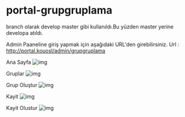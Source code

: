 # portal-grupgruplama
branch olarak develop master gibi kullanıldı.Bu yüzden master yerine developa atıldı.

Admin Paaneline giriş yapmak için aşağıdaki URL'den girebilirsiniz.
Url : http://portal.kouosl/admin/grupgruplama

Ana Sayfa
![img](https://github.com/OzerAdem/portal-grupgruplama/blob/develop/Resimler/Ana.png)

Gruplar
![img](https://github.com/OzerAdem/portal-grupgruplama/blob/develop/Resimler/Gruplar.png)

Grup Oluştur
![img](https://github.com/OzerAdem/portal-grupgruplama/blob/develop/Resimler/Grup%20Olustur.png)

Kayit
![img](https://github.com/OzerAdem/portal-grupgruplama/blob/develop/Resimler/Kayit.png)

Kayit Olustur
![img](https://github.com/OzerAdem/portal-grupgruplama/blob/develop/Resimler/Kayit%20Olustur.png)
